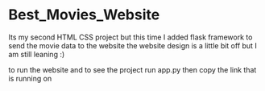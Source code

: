 # Best_Movies_Website
Its my second HTML CSS project but this time I added flask framework to send the movie data to the website the website design is a little bit off but I am still leaning  :)

to run the website and to see the project run app.py then copy the link that is running on
